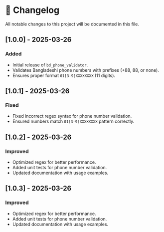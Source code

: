 # 📜 Changelog

All notable changes to this project will be documented in this file.

## [1.0.0] - 2025-03-26
### Added
- Initial release of `bd_phone_validator`.
- Validates Bangladeshi phone numbers with prefixes (+88, 88, or none).
- Ensures proper format `01[3-9]XXXXXXXX` (11 digits).

## [1.0.1] - 2025-03-26
### Fixed
- Fixed incorrect regex syntax for phone number validation.
- Ensured numbers match `01[3-9]XXXXXXXX` pattern correctly.

## [1.0.2] - 2025-03-26
### Improved
- Optimized regex for better performance.
- Added unit tests for phone number validation.
- Updated documentation with usage examples.

## [1.0.3] - 2025-03-26
### Improved
- Optimized regex for better performance.
- Added unit tests for phone number validation.
- Updated documentation with usage examples.